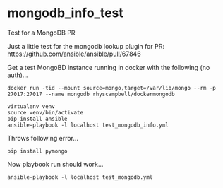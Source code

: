 # mongodb_info_test
Test for a MongoDB PR

Just a little test for the mongodb lookup plugin for PR: https://github.com/ansible/ansible/pull/67846

Get a test MongoBD instance running in docker with the following (no auth)...

```
docker run -tid --mount source=mongo,target=/var/lib/mongo --rm -p 27017:27017 --name mongodb rhyscampbell/dockermongodb
```


```
virtualenv venv
source venv/bin/activate
pip install ansible
ansible-playbook -l localhost test_mongodb_info.yml
```

Throws following error...


```
pip install pymongo
```

Now playbook run should work...

```
ansible-playbook -l localhost test_mongodb.yml
```
